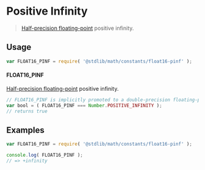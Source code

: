 # Positive Infinity

> [Half-precision floating-point][half-precision-floating-point-format] positive infinity.

<section class="usage">

## Usage

```javascript
var FLOAT16_PINF = require( '@stdlib/math/constants/float16-pinf' );
```

#### FLOAT16_PINF

[Half-precision floating-point][half-precision-floating-point-format] positive infinity.

```javascript
// FLOAT16_PINF is implicitly promoted to a double-precision floating-point number...
var bool = ( FLOAT16_PINF === Number.POSITIVE_INFINITY );
// returns true
```

</section>

<!-- /.usage -->

<section class="examples">

## Examples

<!-- TODO: better example -->

```javascript
var FLOAT16_PINF = require( '@stdlib/math/constants/float16-pinf' );

console.log( FLOAT16_PINF );
// => +infinity
```

</section>

<!-- /.examples -->

<section class="links">

[half-precision-floating-point-format]: https://en.wikipedia.org/wiki/Half-precision_floating-point_format

</section>

<!-- /.links -->
